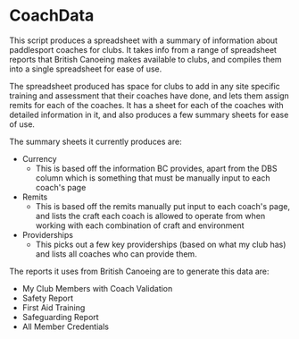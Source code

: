 # CoachData

This script produces a spreadsheet with a summary of information about paddlesport coaches for clubs. It takes info from a range of spreadsheet reports that British Canoeing makes available to clubs, and compiles them into a single spreadsheet for ease of use.

The spreadsheet produced has space for clubs to add in any site specific training and assessment that their coaches have done, and lets them assign remits for each of the coaches. It has a sheet for each of the coaches with detailed information in it, and also produces a few summary sheets for ease of use. 

The summary sheets it currently produces are:
- Currency
    - This is based off the information BC provides, apart from the DBS column which is something that must be manually input to each coach's page
- Remits
    - This is based off the remits manually put input to each coach's page, and lists the craft each coach is allowed to operate from when working with each combination of craft and environment
- Providerships
    - This picks out a few key providerships (based on what my club has) and lists all coaches who can provide them.

The reports it uses from British Canoeing are to generate this data are:
- My Club Members with Coach Validation
- Safety Report
- First Aid Training
- Safeguarding Report
- All Member Credentials

